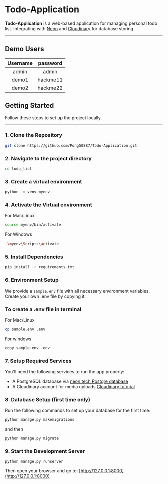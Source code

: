 # Todo-Application

**Todo-Application** is a web-based application for managing personal todo list. Integrating with [Neon](https://neon.tech/) and [Cloudinary](https://cloudinary.com/) for database storing.

---

## Demo Users

| Username | password |
|:--------:|:--------:|
|  admin   |  admin   |
|  demo1   | hackme11 |
|  demo2   | hackme22 |


## Getting Started

Follow these steps to set up the project locally.

---

### 1. Clone the Repository

```bash
git clone https://github.com/Pong50887/Todo-Application.git
```

### 2. Navigate to the project directory

```bash
cd todo_list
```

### 3. Create a virtual environment

```bash
python -m venv myenv
```

### 4. Activate the Virtual environment

For Mac/Linux

```bash
source myenv/bin/activate
```

For Windows

```bash
.\myenv\Scripts\activate
```

### 5. Install Dependencies

```bash
pip install -r requirements.txt
```

### 6. Environment Setup

We provide a `sample.env` file with all necessary environment variables.
Create your own .env file by copying it:

### To create a .env file in terminal

For Mac/Linux

```bash
cp sample.env .env
```

For windows

```bash
copy sample.env .env
```

### 7. Setup Required Services

You'll need the following services to run the app properly:

* A PostgreSQL database
  via [neon.tech Postgre database](https://www.youtube.com/watch?v=kvIK2NpuF2I)
* A Cloudinary account for media
  uploads [Cloudinary tutorial](https://cloudinary.com/documentation/python_quickstart)


### 8. Database Setup (first time only)

Run the following commands to set up your database for the first time:

```bash
python manage.py makemigrations
```

and then

```bash
python manage.py migrate
```

### 9. Start the Development Server

```commandline
python manage.py runserver
```

Then open your browser and go to:
[http://127.0.0.1:8000](http://127.0.0.1:8000)
